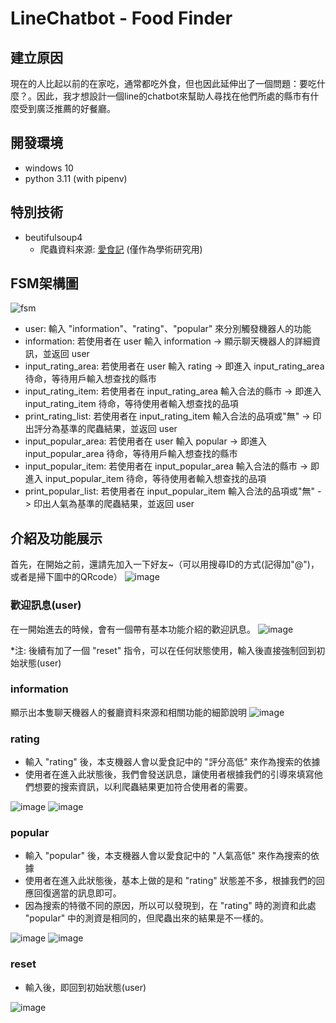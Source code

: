 # LineChatbot - Food Finder

## 建立原因

現在的人比起以前的在家吃，通常都吃外食，但也因此延伸出了一個問題：要吃什麼？。因此，我才想設計一個line的chatbot來幫助人尋找在他們所處的縣市有什麼受到廣泛推薦的好餐廳。

## 開發環境

- windows 10
- python 3.11 (with pipenv)

## 特別技術

- beutifulsoup4
  - 爬蟲資料來源:  [愛食記](https://ifoodie.tw/) (僅作為學術研究用)

## FSM架構圖
![fsm](https://user-images.githubusercontent.com/74038554/209526491-0fe7c3ec-d7ff-4774-97fd-45de5a9eb77f.png)

- user: 輸入 "information"、"rating"、"popular" 來分別觸發機器人的功能
- information: 若使用者在 user 輸入 information -> 顯示聊天機器人的詳細資訊，並返回 user
- input_rating_area: 若使用者在 user 輸入 rating -> 即進入 input_rating_area 待命，等待用戶輸入想查找的縣市
- input_rating_item: 若使用者在 input_rating_area 輸入合法的縣市 -> 即進入 input_rating_item 待命，等待使用者輸入想查找的品項
- print_rating_list: 若使用者在 input_rating_item 輸入合法的品項或"無" -> 印出評分為基準的爬蟲結果，並返回 user
- input_popular_area: 若使用者在 user 輸入 popular -> 即進入 input_popular_area 待命，等待用戶輸入想查找的縣市
- input_popular_item: 若使用者在 input_popular_area 輸入合法的縣市 -> 即進入 input_popular_item 待命，等待使用者輸入想查找的品項
- print_popular_list: 若使用者在 input_popular_item 輸入合法的品項或"無" -> 印出人氣為基準的爬蟲結果，並返回 user

## 介紹及功能展示

首先，在開始之前，還請先加入一下好友~（可以用搜尋ID的方式(記得加"@")，或者是掃下圖中的QRcode）
![image](https://user-images.githubusercontent.com/74038554/209492743-f63bf328-f19a-45a2-a893-d8d144c0fe47.png)

### 歡迎訊息(user)

在一開始進去的時候，會有一個帶有基本功能介紹的歡迎訊息。
![image](https://user-images.githubusercontent.com/74038554/209519612-a95d8921-4a1b-4fbd-bb36-251b92be8e90.png)

*注: 後續有加了一個 "reset" 指令，可以在任何狀態使用，輸入後直接強制回到初始狀態(user)

### information
顯示出本隻聊天機器人的餐廳資料來源和相關功能的細節說明
![image](https://user-images.githubusercontent.com/74038554/209559026-4727ae66-1b64-4476-bb77-2442b236c505.png)

### rating
- 輸入 "rating" 後，本支機器人會以愛食記中的 "評分高低" 來作為搜索的依據
- 使用者在進入此狀態後，我們會發送訊息，讓使用者根據我們的引導來填寫他們想要的搜索資訊，以利爬蟲結果更加符合使用者的需要。

![image](https://user-images.githubusercontent.com/74038554/209549506-70ecf254-4068-4653-b086-3f845fbb66cc.png)
![image](https://user-images.githubusercontent.com/74038554/209549535-a514c002-3048-41e4-9b30-2de7257aa914.png)

### popular
- 輸入 "popular" 後，本支機器人會以愛食記中的 "人氣高低" 來作為搜索的依據
- 使用者在進入此狀態後，基本上做的是和 "rating" 狀態差不多，根據我們的回應回復適當的訊息即可。
- 因為搜索的特徵不同的原因，所以可以發現到，在 "rating" 時的測資和此處 "popular" 中的測資是相同的，但爬蟲出來的結果是不一樣的。

![image](https://user-images.githubusercontent.com/74038554/209549964-a09efed8-736f-4b68-904a-5840eed8ab19.png)
![image](https://user-images.githubusercontent.com/74038554/209549984-ff4b237f-0e61-472d-bffd-1a35f8ee4005.png)

### reset
- 輸入後，即回到初始狀態(user)

![image](https://user-images.githubusercontent.com/74038554/209559542-5413c91a-2cd8-46a0-8131-dadf002749ae.png)

